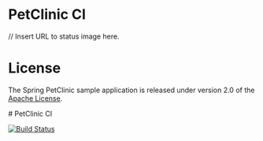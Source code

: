 # PetClinic CI


// Insert URL to status image here.


# License

The Spring PetClinic sample application is released under version 2.0 of the [Apache License](https://www.apache.org/licenses/LICENSE-2.0).


​# PetClinic CI​

[![Build Status](https://travis-ci.com/DoganA/Petclinic-CI.svg?branch=master)](https://travis-ci.com/DoganA/Petclinic-CI)
